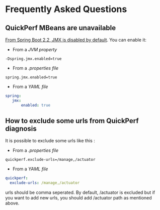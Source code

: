# Frequently Asked Questions

## QuickPerf MBeans are unavailable
[From Spring Boot 2.2, JMX is disabled by default](https://github.com/spring-projects/spring-boot/wiki/Spring-Boot-2.2-Release-Notes#jmx-now-disabled-by-default). You can enable it:
* From a _JVM property_ 
```
-Dspring.jmx.enabled=true
```
* From a _.properties file_ 
```
spring.jmx.enabled=true
```
* From a _YAML file_
 ```yaml
 spring:
    jmx:
        enabled: true
  ```


## How to exclude some urls from QuickPerf diagnosis
It is possible to exclude some urls like this :

* From a _.properties file_
```
quickperf.exclude-urls=/manage,/actuator
```
* From a _YAML file_
 ```yaml
 quickperf:
   exclude-urls: /manage,/actuator
  ```
urls should be comma seperated.
By default, /actuator is excluded but if you want to add new urls, you should add /actuator path as mentioned above.
